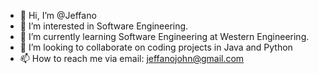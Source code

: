 - 👋 Hi, I’m @Jeffano
- 👀 I’m interested in Software Engineering. 
- 🌱 I’m currently learning Software Engineering at Western Engineering.
- 💞️ I’m looking to collaborate on coding projects in Java and Python
- 📫 How to reach me via email: jeffanojohn@gmail.com

<!---
Jeffano/Jeffano is a ✨ special ✨ repository because its `README.md` (this file) appears on your GitHub profile.
You can click the Preview link to take a look at your changes.
--->

